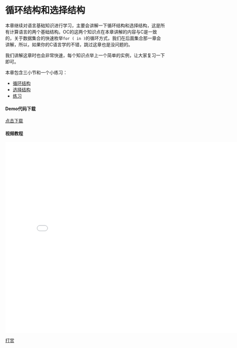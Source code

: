 # 循环结构和选择结构

本章继续对语言基础知识进行学习，主要会讲解一下循环结构和选择结构，这是所有计算语言的两个基础结构。OC的这两个知识点在本章讲解的内容与C是一致的，关于数据集合的快速枚举`for ( in )`的循环方式，我们在后面集合那一章会讲解，所以，如果你的C语言学的不错，跳过这章也是没问题的。

我们讲解这章时也会非常快速，每个知识点举上一个简单的实例，让大家复习一下即可。

本章包含三小节和一个小练习：

+ [循环结构](chapter4/loop.md)
+ [选择结构](chapter4/condition.md)
+ [练习](chapter4/exercise.md)

#### Demo代码下载
 [点击下载](http://objective-c.codebook.cf/chapter4/loop_condition.zip)

 #### 视频教程
 <iframe src="//player.bilibili.com/player.html?aid=970367377&bvid=BV1Hp4y1r7cb&cid=257006091&page=1" scrolling="no" border="0" frameborder="no" framespacing="0" allowfullscreen="true" width="800" height="600"> </iframe>

[打赏](../include/donate.md ':include')